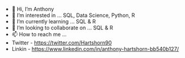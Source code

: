 - 👋 Hi, I’m Anthony
- 👀 I’m interested in ... SQL, Data Science, Python, R
- 🌱 I’m currently learning ... SQL & R
- 💞️ I’m looking to collaborate on ... SQL & R
- 📫 How to reach me ... 
- Twitter - https://twitter.com/Hartshorn90
- Linkin - https://www.linkedin.com/in/anthony-hartshorn-bb540b127/
                         

<!---
hartshorn90/hartshorn90 is a ✨ special ✨ repository because its `README.md` (this file) appears on your GitHub profile.
You can click the Preview link to take a look at your changes.
--->
